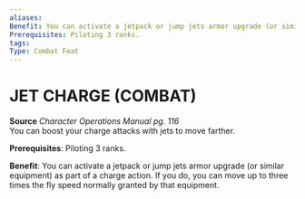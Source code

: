 ```yaml
---
aliases: 
Benefit: You can activate a jetpack or jump jets armor upgrade (or similar equipment) as part of a charge action. If you do, you can move up to three times the fly speed normally granted by that equipment.
Prerequisites: Piloting 3 ranks.
tags: 
Type: Combat Feat
---
```

# JET CHARGE (COMBAT)
**Source** _Character Operations Manual pg. 116_  
You can boost your charge attacks with jets to move farther.

**Prerequisites**: Piloting 3 ranks.

**Benefit**: You can activate a jetpack or jump jets armor upgrade (or similar equipment) as part of a charge action. If you do, you can move up to three times the fly speed normally granted by that equipment.

